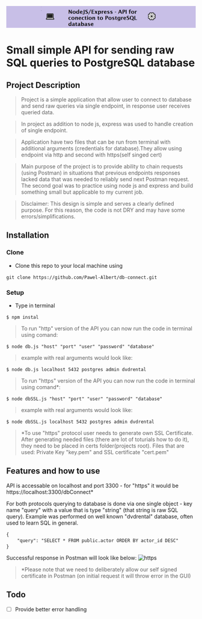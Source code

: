 ![](https://github.com/Pawel-Albert/db-connect/blob/main/%F0%9F%92%BBnodeDB%E2%9A%99%EF%B8%8F.png)

# Small simple API for sending raw SQL queries to PostgreSQL database

## Project Description

> Project is a simple application that allow user to connect to database and send raw queries via single endpoint, in response user receives queried data.

> In project as addition to node js, express was used to handle creation of single endpoint.

> Application have two files that can be run from terminal with additional arguments (credentials for database).They allow using endpoint via http and second with https(self singed cert)

> Main purpose of the project is to provide ability to chain requests (using Postman) in situations that previous endpoints responses lacked data that was needed to reliably send next Postman request.
  The second goal was to practice using node js and express and build something small but applicable to my current job.

> Disclaimer: This design is simple and serves a clearly defined purpose. For this reason, the code is not DRY and may have some errors/simplifications.
## Installation

### Clone

- Clone this repo to your local machine using

```shell
git clone https://github.com/Pawel-Albert/db-connect.git
```

### Setup

- Type in terminal

```shell
$ npm instal
```

> To run "http" version of the API you can now run the code in terminal using comand:
```shell
$ node db.js "host" "port" "user" "password" "database"
```
>  example with real arguments would look like:
```shell
$ node db.js localhost 5432 postgres admin dvdrental
```
> To run "https" version of the API you can now run the code in terminal using comand*:
```shell
$ node dbSSL.js "host" "port" "user" "password" "database"
```
>  example with real arguments would look like:
```shell
$ node dbSSL.js localhost 5432 postgres admin dvdrental
```
> *To use "https" protocol user needs to generate own SSL Certificate. After generating needed files (there are lot of toturials how to do it), they need to be placed in certs folder(projects root). Files that are used: Private Key "key.pem" and SSL certificate "cert.pem" 
## Features and how to use

API is accessable on localhost and port 3300 - for "https" it would be https://localhost:3300/dbConnect*

For both protocols querying to database is done via one single object - key name "query" with a value that is type "string" (that string is raw SQL query).
Example was performed on well known "dvdrental" database, often used to learn SQL in general.
```
{
    "query": "SELECT * FROM public.actor ORDER BY actor_id DESC"
}
```
Successful response in Postman will look like below:
![https](https://user-images.githubusercontent.com/112585950/211434775-04fce5a4-217d-4a03-943f-8f3dd31957b0.png)

> *Please note that we need to deliberately allow our self signed certificate in Postman (on initial request it will throw error in the GUI)

## Todo

- [ ] Provide better error handling
